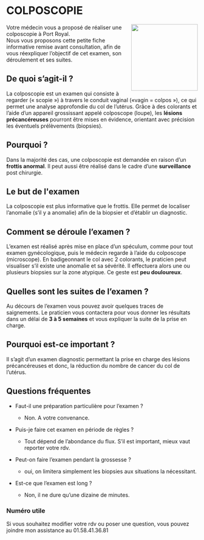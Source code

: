 # COLPOSCOPIE
<img src='https://user-images.githubusercontent.com/106399990/170824060-ec25d48d-e0fd-46e6-a9c8-f321c3c2083d.png' align="right" height="175" />

Votre médecin vous a proposé de réaliser une colposcopie à Port Royal.  
Nous vous proposons cette petite fiche informative remise avant consultation, afin de vous réexpliquer l’objectif de cet examen, son déroulement et ses suites.

## De quoi s’agit-il ?
La colposcopie est un examen qui consiste à regarder (« scopie ») à travers le conduit vaginal («vagin = colpos »), 
ce qui permet une analyse approfondie du col de l’utérus. 
Grâce à des colorants et l’aide d’un appareil grossissant appelé colposcope (loupe), les **lésions précancéreuses** pourront être mises en évidence, 
orientant avec précision les éventuels prélèvements (biopsies).

## Pourquoi ?
Dans la majorité des cas, une colposcopie est demandée en raison d’un **frottis anormal**. 
Il peut aussi être réalisé dans le cadre d’une **surveillance** post chirurgie.

## Le but de l'examen
La colposcopie est plus informative que le frottis. 
Elle permet de localiser l’anomalie (s’il y a anomalie) afin de la biopsier et d’établir un diagnostic.

## Comment se déroule l’examen ?
L’examen est réalisé après mise en place d’un spéculum, comme pour tout examen gynécologique, puis le médecin regarde à l’aide du colposcope (microscope).
En badigeonnant le col avec 2 colorants, le praticien peut visualiser s’il existe une anomalie et sa sévérité.
Il effectuera alors une ou plusieurs biopsies sur la zone atypique. Ce geste est **peu douloureux**.

## Quelles sont les suites de l’examen ?
Au décours de l’examen vous pouvez avoir quelques traces de saignements.
Le praticien vous contactera pour vous donner les résultats dans un délai de **3 à 5 semaines** et vous expliquer la suite de la prise en charge.
 
## Pourquoi est-ce important ?
Il s’agit d’un examen diagnostic permettant la prise en charge des lésions précancéreuses et donc, la réduction du nombre de cancer du col de l’utérus.
 
## Questions fréquentes
 - Faut-il une préparation particulière pour l’examen ?
   - Non. A votre convenance.

 - Puis-je faire cet examen en période de règles ?
   - Tout dépend de l’abondance du flux. S’il est important, mieux vaut reporter votre rdv.

 - Peut-on faire l’examen pendant la grossesse ?
   - oui, on limitera simplement les biopsies aux situations la nécessitant.

 - Est-ce que l’examen est long ?
   - Non, il ne dure qu’une dizaine de minutes.

### Numéro utile
Si vous souhaitez modifier votre rdv ou poser une question, vous pouvez joindre mon assistance au 01.58.41.36.81 

